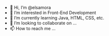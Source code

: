 - 👋 Hi, I’m @elsamora
- 👀 I’m interested in Front-End Development
- 🌱 I’m currently learning Java, HTML, CSS, etc.
- 💞️ I’m looking to collaborate on ...
- 📫 How to reach me ...

<!---
elsamora/elsamora is a ✨ special ✨ repository because its `README.md` (this file) appears on your GitHub profile.
You can click the Preview link to take a look at your changes.
--->
